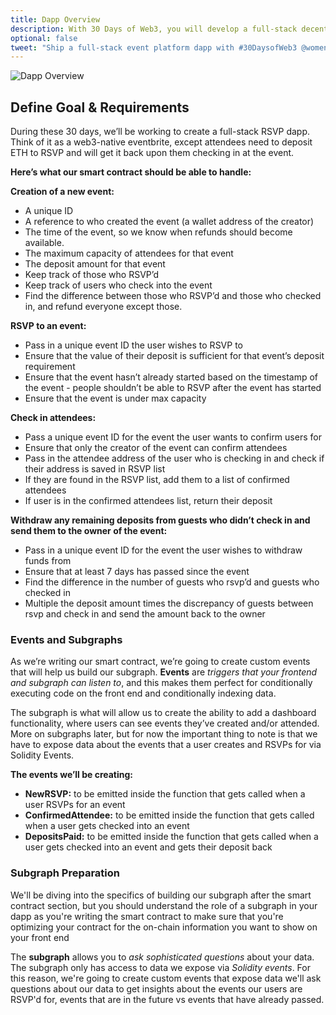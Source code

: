 ```yaml
---
title: Dapp Overview
description: With 30 Days of Web3, you will develop a full-stack decentralized event platform using must-know web3 tools, protocols, and frameworks including Solidity, The Graph, IPFS, Polygon, Ethers.js, and RainbowKit.
optional: false
tweet: "Ship a full-stack event platform dapp with #30DaysofWeb3 @womenbuildweb3 🎫"
---
```


![Dapp Overview](https://user-images.githubusercontent.com/15064710/180662009-26c933fc-6e3d-4f79-8fe2-c6346ced8e3c.png)

## Define Goal & Requirements

During these 30 days, we’ll be working to create a full-stack RSVP dapp. Think of it as a web3-native eventbrite, except attendees need to deposit ETH to RSVP and will get it back upon them checking in at the event.

**Here’s what our smart contract should be able to handle:**

**Creation of a new event:**

- A unique ID
- A reference to who created the event (a wallet address of the creator)
- The time of the event, so we know when refunds should become available.
- The maximum capacity of attendees for that event
- The deposit amount for that event
- Keep track of those who RSVP’d
- Keep track of users who check into the event
- Find the difference between those who RSVP’d and those who checked in, and refund everyone except those.

**RSVP to an event:**

- Pass in a unique event ID the user wishes to RSVP to
- Ensure that the value of their deposit is sufficient for that event’s deposit requirement
- Ensure that the event hasn’t already started based on the timestamp of the event - people shouldn’t be able to RSVP after the event has started
- Ensure that the event is under max capacity

**Check in attendees:**

- Pass a unique event ID for the event the user wants to confirm users for
- Ensure that only the creator of the event can confirm attendees
- Pass in the attendee address of the user who is checking in and check if their address is saved in RSVP list
- If they are found in the RSVP list, add them to a list of confirmed attendees
- If user is in the confirmed attendees list, return their deposit

**Withdraw any remaining deposits from guests who didn’t check in and send them to the owner of the event:**

- Pass in a unique event ID for the event the user wishes to withdraw funds from
- Ensure that at least 7 days has passed since the event
- Find the difference in the number of guests who rsvp’d and guests who checked in
- Multiple the deposit amount times the discrepancy of guests between rsvp and check in and send the amount back to the owner

### Events and Subgraphs

As we’re writing our smart contract, we’re going to create custom events that will help us build our subgraph. **Events** are _triggers that your frontend and subgraph can listen to_, and this makes them perfect for conditionally executing code on the front end and conditionally indexing data.

The subgraph is what will allow us to create the ability to add a dashboard functionality, where users can see events they’ve created and/or attended. More on subgraphs later, but for now the important thing to note is that we have to expose data about the events that a user creates and RSVPs for via Solidity Events.

**The events we’ll be creating:**

- **NewRSVP:** to be emitted inside the function that gets called when a user RSVPs for an event
- **ConfirmedAttendee:** to be emitted inside the function that gets called when a user gets checked into an event
- **DepositsPaid:** to be emitted inside the function that gets called when a user gets checked into an event and gets their deposit back

### Subgraph Preparation

We'll be diving into the specifics of building our subgraph after the smart contract section, but you should understand the role of a subgraph in your dapp as you're writing the smart contract to make sure that you're optimizing your contract for the on-chain information you want to show on your front end

The **subgraph** allows you to _ask sophisticated questions_ about your data. The subgraph only has access to data we expose via _Solidity events_. For this reason, we're going to create custom events that expose data we'll ask questions about our data to get insights about the events our users are RSVP'd for, events that are in the future vs events that have already passed.
